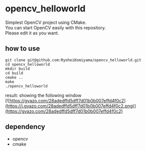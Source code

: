 # opencv_helloworld

Simplest OpenCV project using CMake.  
You can start OpenCV easily with this repository.  
Please edit it as you want.  

## how to use

```
git clone git@github.com:RyoheiKomiyama/opencv_helloworld.git
cd opencv_helloworld
mkdir build
cd build
cmake ..
make
./opencv_helloworld
```

result: showing the following window  
[![https://gyazo.com/28adedffd5dff7d01b0b007effd4f0c2](https://i.gyazo.com/28adedffd5dff7d01b0b007effd4f0c2.png)](https://gyazo.com/28adedffd5dff7d01b0b007effd4f0c2)  


## dependency
- opencv  
- cmake  
